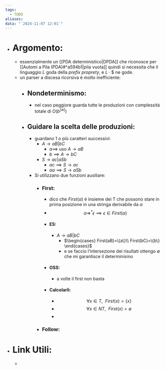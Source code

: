 ```yaml
---
tags:
  - TODO
aliases: 
data: "`2024-11-07 12:01`"
---
```

- # Argomento:
	- essenzialmente un [[PDA deterministico|DPDA]] che riconosce per [[Automi a Pila (PDA)#^a594b1|pila vuota]] quindi si necessita che il linguaggio $L$ goda della _prefix proprety_, e $L\cdot \$$ ne gode.
	- un parser a discesa ricorsiva è molto inefficiente:
		- ## Nondeterminismo:
			- nel caso peggiore guarda tutte le produzioni con complessità totale di $O(b^{|w|})$
		- ## Guidare la scelta delle produzioni:
			- guardano 1 o più caratteri successivi:
				- $A\to aB|bC$
					- $a \implies$ uso $A\to aB$
					- $b \implies  A\to bC$
				- $S\to ac|aSb$
					- $ac \implies S\to ac$
					- $aa \implies S\to aSb$
			- Si utilizzano due funzioni ausiliare:
				- ### First:
					- dico che $First(\alpha)$ è insieme dei T che possono stare in prima posizione in una stringa derivabile da $\alpha$
					- $$\alpha \Rightarrow^{*}\epsilon \implies \epsilon \in First(\alpha)$$
					- #### ES:
						- $A\to aB|bC$
							- $\begin{cases} First(aB)=\{a\}\\ First(bC)=\{b\} \end{cases}$ 
							- e se faccio l’intersezione dei risultati ottengo $\emptyset$ che mi garantisce il determinismo
					- #### OSS:
						- a volte il first non basta 
					- #### Calcolarli:
						- $$\forall x\in T, \ \ First(x)=\{x\}$$
						- $$\forall x\in NT, \ \ First(x)=\emptyset$$
						- 
				- ### Follow:
- # Link Utili:
	- 